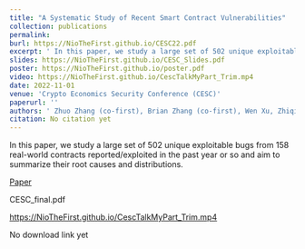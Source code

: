 ```yaml
---
title: "A Systematic Study of Recent Smart Contract Vulnerabilities"
collection: publications
permalink:
burl: https://NioTheFirst.github.io/CESC22.pdf
excerpt: ' In this paper, we study a large set of 502 unique exploitable bugs from 158 real-world contracts reported/exploited in the past year or so and aim to summarize their root causes and distributions.'
slides: https://NioTheFirst.github.io/CESC_Slides.pdf
poster: https://NioTheFirst.github.io/poster.pdf
video: https://NioTheFirst.github.io/CescTalkMyPart_Trim.mp4
date: 2022-11-01
venue: 'Crypto Economics Security Conference (CESC)'
paperurl: ''
authors: ' Zhuo Zhang (co-first), Brian Zhang (co-first), Wen Xu, Zhiqiang Lin '
citation: No citation yet
---
```

In this paper, we study a large set of 502 unique exploitable bugs from 158 real-world contracts reported/exploited in the past year or so and aim to summarize their root causes and distributions.

[Paper](https://NioTheFirst.github.io/CESC22.pdf)

CESC_final.pdf

https://NioTheFirst.github.io/CescTalkMyPart_Trim.mp4


No download link yet

  


